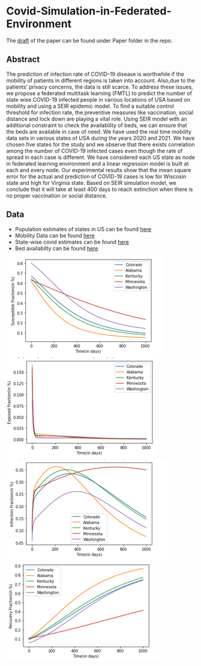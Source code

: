 # Covid-Simulation-in-Federated-Environment

The [draft](https://github.com/nehalmuthu/Covid-Simulation-in-Federated-Environment/blob/master/Paper/draft.pdf) of the paper can be found under Paper folder in the repo. 

## Abstract 
The prediction of infection rate of COVID-19 disease is worthwhile if the mobility of patients in different regions is taken into account. Also,due to the patients’ privacy concerns, the data is still scarce. To address these issues, we propose a federated multitask learning (FMTL) to predict the number of state wise COVID-19 infected people in various locations of USA based on mobility and using a SEIR epidemic model. To find a suitable control threshold for infection rate, the preventive measures like vaccination, social distance and lock down are playing a vital role. Using SEIR model with an additional constraint to check the availability of beds, we can ensure that the beds are available in case of need. We have used the real time mobility data sets in various states of USA during the years 2020 and 2021. We have chosen five states for the study and we observe that there exists correlation among the number of COVID-19 infected cases even though the rate of spread in each case is different. We have considered each US state as node in federated learning environment and a linear regression model is built at each and every node. Our experimental results show that the mean square error for the actual and prediction of COVID-19 cases is low for Wiscosin state and high for Virginia state. Based on SEIR simulation model, we conclude that it will take at least 400 days to reach extinction when there is no proper vaccination or social distance.

## Data
- Population estimates of states in US can be found [here](https://www.census.gov/programs-surveys/popest/technical-documentation/research/evaluation-estimates/2020-evaluation-estimates/2010s-totals-national.html)
- Mobility Data can be found [here](https://www.google.com/covid19/mobility/index.html?hl=en)
- State-wise covid estimates can be found [here](https://github.com/nytimes/covid-19-data)
- Bed availabilty can be found [here](https://healthdata.gov/browse?q=bed)


![alt text](output/Figure5.1.PNG)
![alt text](output/Figure5.2.PNG)
![alt text](output/Figure5.3.PNG)
![alt text](output/Figure5.4.PNG)
